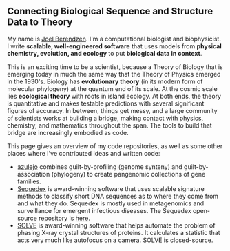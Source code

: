 ## Connecting Biological Sequence and Structure Data to Theory 

My name is [Joel Berendzen](https://bit.ly/JoelBerendzen). I'm a computational biologist and biophysicist. I write **scalable, well-engineered software** that uses models from **physical chemistry, evolution, and ecology** to put **biological data in context**.

This is an exciting time to be a scientist, because a Theory of Biology that is emerging today in much the same way that the Theory of Physics emerged in the 1930's.  Biology has **evolutionary theory** (in its modern form of molecular phylogeny) at the quantum end of its scale.  At the cosmic scale lies **ecological theory** with roots in island ecology.  At both ends, the theory is quantitative and makes testable predictions with several significant figures of accuracy. In between, things get messy, and a large community of scientists works at building a bridge, making contact with physics, chemistry, and mathematics throughout the span.  The tools to build that bridge are increasingly embodied as code.

This page gives an overview of my code repositories, as well as some other places where I've contributed ideas and written code:

- [azulejo](https://github.com/joelb123/azulejo) combines guilt-by-profiling (genome synteny) and guilt-by-association (phylogeny) to create pangenomic collections of gene families. 
- [Sequedex](https://sequedex.lanl.gov) is award-winning software that uses scalable signature methods to classify short DNA sequences as to where they come from and what they do.  Sequedex is mostly used in metagenomics and surveillance for emergent infectious diseases. The Sequedex open-source repository is [here](https://github.com/lanl/sequedex-core).  
- [SOLVE](https://solve.lanl.gov) is award-winning software that helps automate the problem of phasing X-ray crystal structures of proteins.  It calculates a statistic that acts very much like autofocus on a camera.  SOLVE is closed-source.

